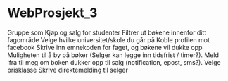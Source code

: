 # WebProsjekt_3

Gruppe som Kjøp og salg for studenter
Filtrer ut bøkene innenfor ditt fagområde
Velge hvilke universitet/skole du går på
Koble profilen mot facebook
Skrive inn emnekoden for faget, og bøkene vil dukke opp
Muligheten til å by på bøker (Selger kan legge inn tidsfrist / timer?). 
Meld ifra til meg om boken dukker opp til salg (notification, epost, sms?).
Velge prisklasse
Skrive direktemelding til selger

